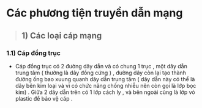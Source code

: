 # Các phương tiện truyền dẫn mạng
> ## **1) Các loại cáp mạng**
### **1.1) Cáp đồng trục**
- Cáp đồng trục có 2 đường dây dẫn và có chung 1 trục , một dây dẫn trung tâm ( thường là dây đồng cứng ) , đường dây còn lại tạo thành đường ống bao xuung quanh dây dẫn trung tâm ( dây dẫn này có thể là dây bên kim loại và vì có chức năng chống nhiễu nên còn gọi là lớp bọc kim) . Giữa 2 dây dẫn trên có 1 lớp cách ly , và bên ngoài cùng là lớp vỏ plastic để bảo vệ cáp .
